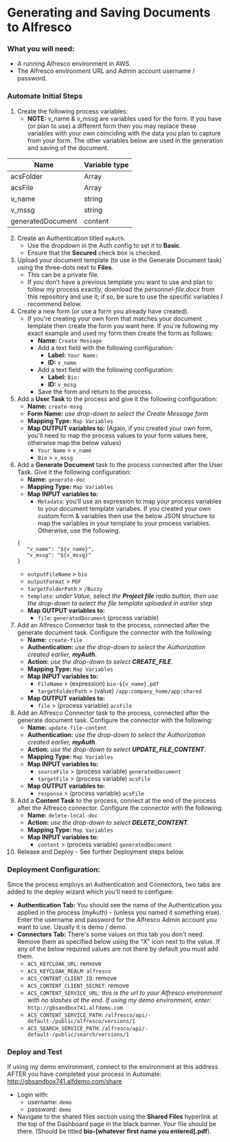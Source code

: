 # Generating and Saving Documents to Alfresco

### What you will need:
- A running Alfresco environment in AWS.
- The Alfresco environment URL and Admin account username / password.

### Automate Initial Steps
1. Create the following process variables:
   - **NOTE:** v_name & v_mssg are variables used for the form. If you have (or plan to use) a different form then you may replace these variables with your own coinciding with the data you plan to capture from your form. The other variables below are used in the generation and saving of the document.
   
|  Name               |  Variable type      |
|  -------------      |  -------------      |
|  acsFolder          |  Array<json>        |
|  acsFile            |  Array<json>        |
|  v_name             |  string             |
|  v_mssg             |  string             |
|  generatedDocument  |  content            |

2. Create an Authentication titled ```myAuth```.
   - Use the dropdown in the Auth config to set it to **Basic**.
   - Ensure that the **Secured** check box is checked.
3. Upload your document template (to use in the Generate Document task) using the three-dots next to **Files**.
   - This can be a private file.
   - If you don't have a previous template you want to use and plan to follow my process exactly, download the _personnel-file.docx_ from this repository and use it; if so, be sure to use the specific variables I recommend below.
4. Create a new form (or use a form you already have created).
   - If you're creating your own form that matches your document template then create the form you want here. If you're following my exact example and used my form then create the form as follows:
     - **Name:** ```Create Message```
     - Add a text field with the following configuration:
       - **Label:** ```Your Name:```
       - **ID:** ```v_name```
     - Add a text field with the following configuration:
       - **Label:** ```Bio:```
       - **ID:** ```v_mssg```
     - Save the form and return to the process.
5. Add a **User Task** to the process and give it the following configuration:
   - **Name:** ```create-mssg```
   - **Form Name:** _use drop-down to select the Create Message form_
   - **Mapping Type:** ```Map Variables```
   - **Map OUTPUT variables to:** (Again, if you created your own form, you'll need to map the process values to your form values here, otherwise map the below values)
     - ```Your Name``` > ```v_name```
     - ```Bio``` > ```v_mssg```
6. Add a **Generate Document** task to the process connected after the User Task. Give it the following configuration:
   - **Name:** ```generate-doc```
   - **Mapping Type:** ```Map Variables```
   - **Map INPUT variables to:**
     - ```Metadata```: you'll use an expression to map your process variables to your document template variabes. If you created your own custom form & variables then use the below JSON structure to map the variables in your template to your process variables. Otherwise, use the following.
   ```
   {
      "v_name": "${v_name}",
      "v_mssg": "${v_mssg}"
   }
   ```
     - ```outputFileName``` > ```bio```
     - ```outputFormat``` > ```PDF```
     - ```targetFolderPath``` > ```/Buzzy```
     - ```template```: _under Value, select the **Project file** radio button, then use the drop-down to select the file template uploaded in earlier step_
   - **Map OUTPUT variables to:**
     - ```file```: ```generatedDocument``` (process variable)
7. Add an Alfresco Connector task to the process, connected after the generate document task. Configure the connector with the following:
   - **Name:** ```create-file```
   - **Authentication:** _use the drop-down to select the Authorization created earlier, **myAuth**_.
   - **Action:** _use the drop-down to select **CREATE_FILE**_.
   - **Mapping Type:** ```Map Variables```
   - **Map INPUT variables to:**
     - ```FileName``` > (expression) ```bio-${v_name}.pdf```
     - ```targetFolderPath``` > (value) ```/app:company_home/app:shared```
   - **Map OUTPUT variables to:**
     - ```file``` > (process variable) ```acsFile```
8. Add an Alfresco Connector task to the process, connected after the generate document task. Configure the connector with the following:
   - **Name:** ```update-file-content```
   - **Authentication:** _use the drop-down to select the Authorization created earlier, **myAuth**_.
   - **Action:** _use the drop-down to select **UPDATE_FILE_CONTENT**_.
   - **Mapping Type:** ```Map Variables```
   - **Map INPUT variables to:**
     - ```sourceFile``` > (process variable) ```generatedDocument```
     - ```targetFile``` > (process variable) ```acsFile```
   - **Map OUTPUT variables to:**
     - ```response``` > (process variable) ```acsFile```
9. Add a **Content Task** to the process, connect at the end of the process after the Alfresco connector. Configure the connector with the following:
   - **Name:** ```delete-local-doc```
   - **Action:** _use the drop-down to select **DELETE_CONTENT**_.
   - **Mapping Type:** ```Map Variables```
   - **Map INPUT variables to:**
     - ```content``` > (process variable) ```generatedDocument```
11. Release and Deploy - See further Deployment steps below.

### Deployment Configuration:
Since the process employs an Authentication and Connectors, two tabs are added to the deploy wizard which you'll need to configure:
- **Authentication Tab:** You should see the name of the Authentication you applied in the process (myAuth) - (unless you named it something else). Enter the username and password for the Alfresco Admin account you want to use. Usually it is demo / demo.
- **Connectors Tab:** There's some values on this tab you don't need. Remove them as specified below using the "X" icon next to the value. If any of the below required values are not there by default you must add them.
  - ```ACS_KEYCLOAK_URL```: remove
  - ```ACS_KEYCLOAK_REALM```: ```alfresco```
  - ```ACS_CONTENT_CLIENT_ID```: remove
  - ```ACS_CONTENT_CLIENT_SECRET```: remove
  - ```ACS_CONTENT_SERVICE_URL```: _this is the url to your Alfresco environment with no slashes at the end. If using my demo environment, enter:_ ```http://gbsandbox741.alfdemo.com```
  - ```ACS_CONTENT_SERVICE_PATH```: ```/alfresco/api/-default-/public/alfresco/versions/1```
  - ```ACS_SEARCH_SERVICE_PATH```: ```/alfresco/api/-default-/public/search/versions/1```

### Deploy and Test
If using my demo environment, connect to the environment at this address AFTER you have completed your process in Automate:
http://gbsandbox741.alfdemo.com/share
- Login with:
  - username: ```demo```
  - password: ```demo```
- Navigate to the shared files section using the **Shared Files** hyperlink at the top of the Dashboard page in the black banner. Your file should be there. (Should be titled **bio-[whatever first name you entered].pdf**).

